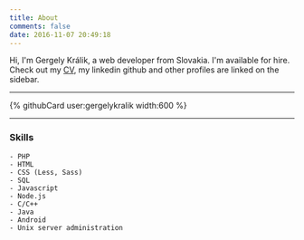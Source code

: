 ```yaml
---
title: About
comments: false
date: 2016-11-07 20:49:18
---
```


Hi, I'm Gergely Králik, a web developer from Slovakia. I'm available for hire. Check out my [CV](/cv), my linkedin github and other profiles are linked on the sidebar.

---

{% githubCard user:gergelykralik width:600 %}

---

### Skills

	- PHP
	- HTML
	- CSS (Less, Sass)
	- SQL
	- Javascript
	- Node.js
	- C/C++
	- Java
	- Android
	- Unix server administration
